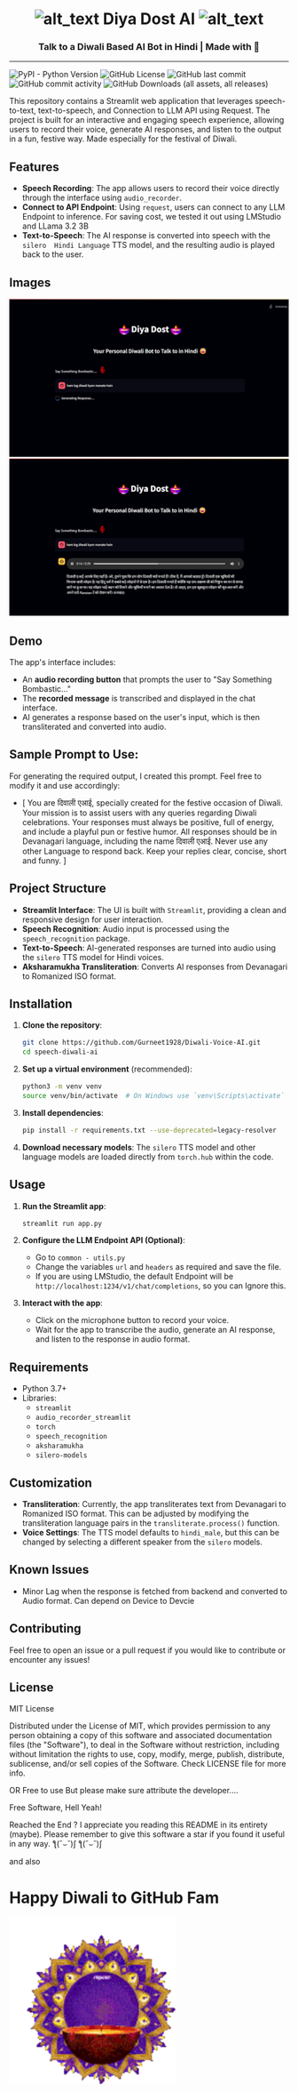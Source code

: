 <h1 style="text-align: center;"><img src="https://cdn-icons-png.flaticon.com/512/4119/4119712.png" alt="alt_text" width="50"/> Diya Dost AI <img src="https://cdn-icons-png.flaticon.com/512/4119/4119712.png" alt="alt_text" width="50"/> </h1>

<h3 style='text-align:center'>Talk to a Diwali Based AI Bot in Hindi | Made with 💖 </h3>
<hr>

![PyPI - Python Version](https://img.shields.io/pypi/pyversions/torch?style=flat-square) 
![GitHub License](https://img.shields.io/github/license/Gurneet1928/Diwali-Voice-AI?style=flat-square) 
![GitHub last commit](https://img.shields.io/github/last-commit/Gurneet1928/Diwali-Voice-AI?style=flat-square) 
![GitHub commit activity](https://img.shields.io/github/commit-activity/w/Gurneet1928/Diwali-Voice-AI?style=flat-square) 
![GitHub Downloads (all assets, all releases)](https://img.shields.io/github/downloads/Gurneet1928/Diwali-Voice-AI/total)


This repository contains a Streamlit web application that leverages speech-to-text, text-to-speech, and Connection to LLM API using Request. The project is built for an interactive and engaging speech experience, allowing users to record their voice, generate AI responses, and listen to the output in a fun, festive way.
Made especially for the festival of Diwali. 

## Features

- **Speech Recording**: The app allows users to record their voice directly through the interface using `audio_recorder`.
- **Connect to API Endpoint**: Using `request`, users can connect to any LLM Endpoint to inference. For saving cost, we tested it out using LMStudio and LLama 3.2 3B
- **Text-to-Speech**: The AI response is converted into speech with the `silero  Hindi Language` TTS model, and the resulting audio is played back to the user.

## Images
![Page 1](/ignore/page_1.png)
![Page 2](/ignore/page_2.png)
  
## Demo

The app's interface includes:
- An **audio recording button** that prompts the user to "Say Something Bombastic..."
- The **recorded message** is transcribed and displayed in the chat interface.
- AI generates a response based on the user's input, which is then transliterated and converted into audio.

## Sample Prompt to Use:
For generating the required output, I created this prompt. Feel free to modify it and use accordingly:
- [ You are दिवाली एआई, specially created for the festive occasion of Diwali. Your mission is to assist users with any queries regarding Diwali celebrations. Your responses must always be positive, full of energy, and include a playful pun or festive humor. All responses should be in Devanagari language, including the name दिवाली एआई. Never use any other Language to respond back. Keep your replies clear, concise, short and funny. ]


## Project Structure

- **Streamlit Interface**: The UI is built with `Streamlit`, providing a clean and responsive design for user interaction.
- **Speech Recognition**: Audio input is processed using the `speech_recognition` package.
- **Text-to-Speech**: AI-generated responses are turned into audio using the `silero` TTS model for Hindi voices.
- **Aksharamukha Transliteration**: Converts AI responses from Devanagari to Romanized ISO format.

## Installation

1. **Clone the repository**:

    ```bash
    git clone https://github.com/Gurneet1928/Diwali-Voice-AI.git
    cd speech-diwali-ai
    ```

2. **Set up a virtual environment** (recommended):

    ```bash
    python3 -m venv venv
    source venv/bin/activate  # On Windows use `venv\Scripts\activate`
    ```

3. **Install dependencies**:

    ```bash
    pip install -r requirements.txt --use-deprecated=legacy-resolver
    ```

4. **Download necessary models**: The `silero` TTS model and other language models are loaded directly from `torch.hub` within the code.

## Usage

1. **Run the Streamlit app**:

    ```bash
    streamlit run app.py
    ```

2. **Configure the LLM Endpoint API (Optional)**:
    - Go to `common - utils.py`
    - Change the variables `url` and `headers` as required and save the file.
    - If you are using LMStudio, the default Endpoint will be `http://localhost:1234/v1/chat/completions`, so you can Ignore this.

3. **Interact with the app**: 
    - Click on the microphone button to record your voice.
    - Wait for the app to transcribe the audio, generate an AI response, and listen to the response in audio format.

## Requirements

- Python 3.7+
- Libraries:
  - `streamlit`
  - `audio_recorder_streamlit`
  - `torch`
  - `speech_recognition`
  - `aksharamukha`
  - `silero-models`

## Customization

- **Transliteration**: Currently, the app transliterates text from Devanagari to Romanized ISO format. This can be adjusted by modifying the transliteration language pairs in the `transliterate.process()` function.
- **Voice Settings**: The TTS model defaults to `hindi_male`, but this can be changed by selecting a different speaker from the `silero` models.

## Known Issues

- Minor Lag when the response is fetched from backend and converted to Audio format. Can depend on Device to Devcie

## Contributing

Feel free to open an issue or a pull request if you would like to contribute or encounter any issues!

## License

MIT License

Distributed under the License of MIT, which provides permission to any person obtaining a copy of this software and associated documentation files (the "Software"), to deal in the Software without restriction, including without limitation the rights to use, copy, modify, merge, publish, distribute, sublicense, and/or sell copies of the Software. Check LICENSE file for more info.

OR Free to use But please make sure attribute the developer....

Free Software, Hell Yeah!

Reached the End ? I appreciate you reading this README in its entirety (maybe). Please remember to give this software a star if you found it useful in any way. ƪ(˘⌣˘)ʃ ƪ(˘⌣˘)ʃ

and also 
<h1> Happy Diwali to GitHub Fam</h1>

<img src="ignore\happy-diwali-diwali-greeting.gif" alt="alt_text" width="300"/> 